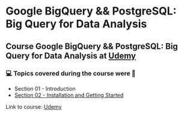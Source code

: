 # Google BigQuery && PostgreSQL: Big Query for Data Analysis
## Course Google BigQuery && PostgreSQL: Big Query for Data Analysis at [Udemy](https://www.udemy.com/course/google-bigquery-and-postgresql-sql-for-data-analysis/)
### 💻 Topics covered during the course were 🚀
- Section 01 - Introduction
- [Section 02 - Installation and Getting Started]()

Link to course: [Udemy](https://www.udemy.com/course/google-bigquery-and-postgresql-sql-for-data-analysis/)
